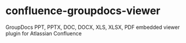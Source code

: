confluence-groupdocs-viewer
===========================

GroupDocs PPT, PPTX, DOC, DOCX, XLS, XLSX, PDF embedded viewer plugin for Atlassian Confluence
